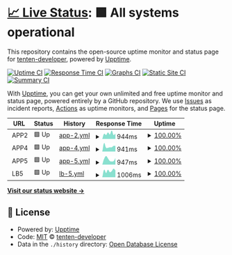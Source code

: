 # [📈 Live Status](https://demo.upptime.js.org): <!--live status--> **🟩 All systems operational**

This repository contains the open-source uptime monitor and status page for [tenten-developer](https://demo.upptime.js.org), powered by [Upptime](https://github.com/upptime/upptime).

[![Uptime CI](https://github.com/tenten-developer/monitoring/workflows/Uptime%20CI/badge.svg)](https://github.com/tenten-developer/monitoring/actions?query=workflow%3A%22Uptime+CI%22)
[![Response Time CI](https://github.com/tenten-developer/monitoring/workflows/Response%20Time%20CI/badge.svg)](https://github.com/tenten-developer/monitoring/actions?query=workflow%3A%22Response+Time+CI%22)
[![Graphs CI](https://github.com/tenten-developer/monitoring/workflows/Graphs%20CI/badge.svg)](https://github.com/tenten-developer/monitoring/actions?query=workflow%3A%22Graphs+CI%22)
[![Static Site CI](https://github.com/tenten-developer/monitoring/workflows/Static%20Site%20CI/badge.svg)](https://github.com/tenten-developer/monitoring/actions?query=workflow%3A%22Static+Site+CI%22)
[![Summary CI](https://github.com/tenten-developer/monitoring/workflows/Summary%20CI/badge.svg)](https://github.com/tenten-developer/monitoring/actions?query=workflow%3A%22Summary+CI%22)

With [Upptime](https://upptime.js.org), you can get your own unlimited and free uptime monitor and status page, powered entirely by a GitHub repository. We use [Issues](https://github.com/tenten-developer/monitoring/issues) as incident reports, [Actions](https://github.com/tenten-developer/monitoring/actions) as uptime monitors, and [Pages](https://demo.upptime.js.org) for the status page.

<!--start: status pages-->
<!-- This summary is generated by Upptime (https://github.com/upptime/upptime) -->
<!-- Do not edit this manually, your changes will be overwritten -->
<!-- prettier-ignore -->
| URL | Status | History | Response Time | Uptime |
| --- | ------ | ------- | ------------- | ------ |
| <img alt="" src="https://icons.duckduckgo.com/ip3/null.ico" height="13"> APP2 | 🟩 Up | [app-2.yml](https://github.com/tenten-developer/monitoring/commits/HEAD/history/app-2.yml) | <details><summary><img alt="Response time graph" src="./graphs/app-2/response-time-week.png" height="20"> 944ms</summary><br><a href="https://demo.upptime.js.org/history/app-2"><img alt="Response time 1102" src="https://img.shields.io/endpoint?url=https%3A%2F%2Fraw.githubusercontent.com%2Ftenten-developer%2Fmonitoring%2FHEAD%2Fapi%2Fapp-2%2Fresponse-time.json"></a><br><a href="https://demo.upptime.js.org/history/app-2"><img alt="24-hour response time 812" src="https://img.shields.io/endpoint?url=https%3A%2F%2Fraw.githubusercontent.com%2Ftenten-developer%2Fmonitoring%2FHEAD%2Fapi%2Fapp-2%2Fresponse-time-day.json"></a><br><a href="https://demo.upptime.js.org/history/app-2"><img alt="7-day response time 944" src="https://img.shields.io/endpoint?url=https%3A%2F%2Fraw.githubusercontent.com%2Ftenten-developer%2Fmonitoring%2FHEAD%2Fapi%2Fapp-2%2Fresponse-time-week.json"></a><br><a href="https://demo.upptime.js.org/history/app-2"><img alt="30-day response time 1102" src="https://img.shields.io/endpoint?url=https%3A%2F%2Fraw.githubusercontent.com%2Ftenten-developer%2Fmonitoring%2FHEAD%2Fapi%2Fapp-2%2Fresponse-time-month.json"></a><br><a href="https://demo.upptime.js.org/history/app-2"><img alt="1-year response time 1102" src="https://img.shields.io/endpoint?url=https%3A%2F%2Fraw.githubusercontent.com%2Ftenten-developer%2Fmonitoring%2FHEAD%2Fapi%2Fapp-2%2Fresponse-time-year.json"></a></details> | <details><summary><a href="https://demo.upptime.js.org/history/app-2">100.00%</a></summary><a href="https://demo.upptime.js.org/history/app-2"><img alt="All-time uptime 100.00%" src="https://img.shields.io/endpoint?url=https%3A%2F%2Fraw.githubusercontent.com%2Ftenten-developer%2Fmonitoring%2FHEAD%2Fapi%2Fapp-2%2Fuptime.json"></a><br><a href="https://demo.upptime.js.org/history/app-2"><img alt="24-hour uptime 100.00%" src="https://img.shields.io/endpoint?url=https%3A%2F%2Fraw.githubusercontent.com%2Ftenten-developer%2Fmonitoring%2FHEAD%2Fapi%2Fapp-2%2Fuptime-day.json"></a><br><a href="https://demo.upptime.js.org/history/app-2"><img alt="7-day uptime 100.00%" src="https://img.shields.io/endpoint?url=https%3A%2F%2Fraw.githubusercontent.com%2Ftenten-developer%2Fmonitoring%2FHEAD%2Fapi%2Fapp-2%2Fuptime-week.json"></a><br><a href="https://demo.upptime.js.org/history/app-2"><img alt="30-day uptime 100.00%" src="https://img.shields.io/endpoint?url=https%3A%2F%2Fraw.githubusercontent.com%2Ftenten-developer%2Fmonitoring%2FHEAD%2Fapi%2Fapp-2%2Fuptime-month.json"></a><br><a href="https://demo.upptime.js.org/history/app-2"><img alt="1-year uptime 100.00%" src="https://img.shields.io/endpoint?url=https%3A%2F%2Fraw.githubusercontent.com%2Ftenten-developer%2Fmonitoring%2FHEAD%2Fapi%2Fapp-2%2Fuptime-year.json"></a></details>
| <img alt="" src="https://icons.duckduckgo.com/ip3/null.ico" height="13"> APP4 | 🟩 Up | [app-4.yml](https://github.com/tenten-developer/monitoring/commits/HEAD/history/app-4.yml) | <details><summary><img alt="Response time graph" src="./graphs/app-4/response-time-week.png" height="20"> 941ms</summary><br><a href="https://demo.upptime.js.org/history/app-4"><img alt="Response time 1218" src="https://img.shields.io/endpoint?url=https%3A%2F%2Fraw.githubusercontent.com%2Ftenten-developer%2Fmonitoring%2FHEAD%2Fapi%2Fapp-4%2Fresponse-time.json"></a><br><a href="https://demo.upptime.js.org/history/app-4"><img alt="24-hour response time 1141" src="https://img.shields.io/endpoint?url=https%3A%2F%2Fraw.githubusercontent.com%2Ftenten-developer%2Fmonitoring%2FHEAD%2Fapi%2Fapp-4%2Fresponse-time-day.json"></a><br><a href="https://demo.upptime.js.org/history/app-4"><img alt="7-day response time 941" src="https://img.shields.io/endpoint?url=https%3A%2F%2Fraw.githubusercontent.com%2Ftenten-developer%2Fmonitoring%2FHEAD%2Fapi%2Fapp-4%2Fresponse-time-week.json"></a><br><a href="https://demo.upptime.js.org/history/app-4"><img alt="30-day response time 1218" src="https://img.shields.io/endpoint?url=https%3A%2F%2Fraw.githubusercontent.com%2Ftenten-developer%2Fmonitoring%2FHEAD%2Fapi%2Fapp-4%2Fresponse-time-month.json"></a><br><a href="https://demo.upptime.js.org/history/app-4"><img alt="1-year response time 1218" src="https://img.shields.io/endpoint?url=https%3A%2F%2Fraw.githubusercontent.com%2Ftenten-developer%2Fmonitoring%2FHEAD%2Fapi%2Fapp-4%2Fresponse-time-year.json"></a></details> | <details><summary><a href="https://demo.upptime.js.org/history/app-4">100.00%</a></summary><a href="https://demo.upptime.js.org/history/app-4"><img alt="All-time uptime 100.00%" src="https://img.shields.io/endpoint?url=https%3A%2F%2Fraw.githubusercontent.com%2Ftenten-developer%2Fmonitoring%2FHEAD%2Fapi%2Fapp-4%2Fuptime.json"></a><br><a href="https://demo.upptime.js.org/history/app-4"><img alt="24-hour uptime 100.00%" src="https://img.shields.io/endpoint?url=https%3A%2F%2Fraw.githubusercontent.com%2Ftenten-developer%2Fmonitoring%2FHEAD%2Fapi%2Fapp-4%2Fuptime-day.json"></a><br><a href="https://demo.upptime.js.org/history/app-4"><img alt="7-day uptime 100.00%" src="https://img.shields.io/endpoint?url=https%3A%2F%2Fraw.githubusercontent.com%2Ftenten-developer%2Fmonitoring%2FHEAD%2Fapi%2Fapp-4%2Fuptime-week.json"></a><br><a href="https://demo.upptime.js.org/history/app-4"><img alt="30-day uptime 100.00%" src="https://img.shields.io/endpoint?url=https%3A%2F%2Fraw.githubusercontent.com%2Ftenten-developer%2Fmonitoring%2FHEAD%2Fapi%2Fapp-4%2Fuptime-month.json"></a><br><a href="https://demo.upptime.js.org/history/app-4"><img alt="1-year uptime 100.00%" src="https://img.shields.io/endpoint?url=https%3A%2F%2Fraw.githubusercontent.com%2Ftenten-developer%2Fmonitoring%2FHEAD%2Fapi%2Fapp-4%2Fuptime-year.json"></a></details>
| <img alt="" src="https://icons.duckduckgo.com/ip3/null.ico" height="13"> APP5 | 🟩 Up | [app-5.yml](https://github.com/tenten-developer/monitoring/commits/HEAD/history/app-5.yml) | <details><summary><img alt="Response time graph" src="./graphs/app-5/response-time-week.png" height="20"> 947ms</summary><br><a href="https://demo.upptime.js.org/history/app-5"><img alt="Response time 1036" src="https://img.shields.io/endpoint?url=https%3A%2F%2Fraw.githubusercontent.com%2Ftenten-developer%2Fmonitoring%2FHEAD%2Fapi%2Fapp-5%2Fresponse-time.json"></a><br><a href="https://demo.upptime.js.org/history/app-5"><img alt="24-hour response time 989" src="https://img.shields.io/endpoint?url=https%3A%2F%2Fraw.githubusercontent.com%2Ftenten-developer%2Fmonitoring%2FHEAD%2Fapi%2Fapp-5%2Fresponse-time-day.json"></a><br><a href="https://demo.upptime.js.org/history/app-5"><img alt="7-day response time 947" src="https://img.shields.io/endpoint?url=https%3A%2F%2Fraw.githubusercontent.com%2Ftenten-developer%2Fmonitoring%2FHEAD%2Fapi%2Fapp-5%2Fresponse-time-week.json"></a><br><a href="https://demo.upptime.js.org/history/app-5"><img alt="30-day response time 1036" src="https://img.shields.io/endpoint?url=https%3A%2F%2Fraw.githubusercontent.com%2Ftenten-developer%2Fmonitoring%2FHEAD%2Fapi%2Fapp-5%2Fresponse-time-month.json"></a><br><a href="https://demo.upptime.js.org/history/app-5"><img alt="1-year response time 1036" src="https://img.shields.io/endpoint?url=https%3A%2F%2Fraw.githubusercontent.com%2Ftenten-developer%2Fmonitoring%2FHEAD%2Fapi%2Fapp-5%2Fresponse-time-year.json"></a></details> | <details><summary><a href="https://demo.upptime.js.org/history/app-5">100.00%</a></summary><a href="https://demo.upptime.js.org/history/app-5"><img alt="All-time uptime 100.00%" src="https://img.shields.io/endpoint?url=https%3A%2F%2Fraw.githubusercontent.com%2Ftenten-developer%2Fmonitoring%2FHEAD%2Fapi%2Fapp-5%2Fuptime.json"></a><br><a href="https://demo.upptime.js.org/history/app-5"><img alt="24-hour uptime 100.00%" src="https://img.shields.io/endpoint?url=https%3A%2F%2Fraw.githubusercontent.com%2Ftenten-developer%2Fmonitoring%2FHEAD%2Fapi%2Fapp-5%2Fuptime-day.json"></a><br><a href="https://demo.upptime.js.org/history/app-5"><img alt="7-day uptime 100.00%" src="https://img.shields.io/endpoint?url=https%3A%2F%2Fraw.githubusercontent.com%2Ftenten-developer%2Fmonitoring%2FHEAD%2Fapi%2Fapp-5%2Fuptime-week.json"></a><br><a href="https://demo.upptime.js.org/history/app-5"><img alt="30-day uptime 100.00%" src="https://img.shields.io/endpoint?url=https%3A%2F%2Fraw.githubusercontent.com%2Ftenten-developer%2Fmonitoring%2FHEAD%2Fapi%2Fapp-5%2Fuptime-month.json"></a><br><a href="https://demo.upptime.js.org/history/app-5"><img alt="1-year uptime 100.00%" src="https://img.shields.io/endpoint?url=https%3A%2F%2Fraw.githubusercontent.com%2Ftenten-developer%2Fmonitoring%2FHEAD%2Fapi%2Fapp-5%2Fuptime-year.json"></a></details>
| <img alt="" src="https://icons.duckduckgo.com/ip3/null.ico" height="13"> LB5 | 🟩 Up | [lb-5.yml](https://github.com/tenten-developer/monitoring/commits/HEAD/history/lb-5.yml) | <details><summary><img alt="Response time graph" src="./graphs/lb-5/response-time-week.png" height="20"> 1006ms</summary><br><a href="https://demo.upptime.js.org/history/lb-5"><img alt="Response time 995" src="https://img.shields.io/endpoint?url=https%3A%2F%2Fraw.githubusercontent.com%2Ftenten-developer%2Fmonitoring%2FHEAD%2Fapi%2Flb-5%2Fresponse-time.json"></a><br><a href="https://demo.upptime.js.org/history/lb-5"><img alt="24-hour response time 1016" src="https://img.shields.io/endpoint?url=https%3A%2F%2Fraw.githubusercontent.com%2Ftenten-developer%2Fmonitoring%2FHEAD%2Fapi%2Flb-5%2Fresponse-time-day.json"></a><br><a href="https://demo.upptime.js.org/history/lb-5"><img alt="7-day response time 1006" src="https://img.shields.io/endpoint?url=https%3A%2F%2Fraw.githubusercontent.com%2Ftenten-developer%2Fmonitoring%2FHEAD%2Fapi%2Flb-5%2Fresponse-time-week.json"></a><br><a href="https://demo.upptime.js.org/history/lb-5"><img alt="30-day response time 995" src="https://img.shields.io/endpoint?url=https%3A%2F%2Fraw.githubusercontent.com%2Ftenten-developer%2Fmonitoring%2FHEAD%2Fapi%2Flb-5%2Fresponse-time-month.json"></a><br><a href="https://demo.upptime.js.org/history/lb-5"><img alt="1-year response time 995" src="https://img.shields.io/endpoint?url=https%3A%2F%2Fraw.githubusercontent.com%2Ftenten-developer%2Fmonitoring%2FHEAD%2Fapi%2Flb-5%2Fresponse-time-year.json"></a></details> | <details><summary><a href="https://demo.upptime.js.org/history/lb-5">100.00%</a></summary><a href="https://demo.upptime.js.org/history/lb-5"><img alt="All-time uptime 100.00%" src="https://img.shields.io/endpoint?url=https%3A%2F%2Fraw.githubusercontent.com%2Ftenten-developer%2Fmonitoring%2FHEAD%2Fapi%2Flb-5%2Fuptime.json"></a><br><a href="https://demo.upptime.js.org/history/lb-5"><img alt="24-hour uptime 100.00%" src="https://img.shields.io/endpoint?url=https%3A%2F%2Fraw.githubusercontent.com%2Ftenten-developer%2Fmonitoring%2FHEAD%2Fapi%2Flb-5%2Fuptime-day.json"></a><br><a href="https://demo.upptime.js.org/history/lb-5"><img alt="7-day uptime 100.00%" src="https://img.shields.io/endpoint?url=https%3A%2F%2Fraw.githubusercontent.com%2Ftenten-developer%2Fmonitoring%2FHEAD%2Fapi%2Flb-5%2Fuptime-week.json"></a><br><a href="https://demo.upptime.js.org/history/lb-5"><img alt="30-day uptime 100.00%" src="https://img.shields.io/endpoint?url=https%3A%2F%2Fraw.githubusercontent.com%2Ftenten-developer%2Fmonitoring%2FHEAD%2Fapi%2Flb-5%2Fuptime-month.json"></a><br><a href="https://demo.upptime.js.org/history/lb-5"><img alt="1-year uptime 100.00%" src="https://img.shields.io/endpoint?url=https%3A%2F%2Fraw.githubusercontent.com%2Ftenten-developer%2Fmonitoring%2FHEAD%2Fapi%2Flb-5%2Fuptime-year.json"></a></details>

<!--end: status pages-->

[**Visit our status website →**](https://demo.upptime.js.org)

## 📄 License

- Powered by: [Upptime](https://github.com/upptime/upptime)
- Code: [MIT](./LICENSE) © [tenten-developer](https://demo.upptime.js.org)
- Data in the `./history` directory: [Open Database License](https://opendatacommons.org/licenses/odbl/1-0/)
